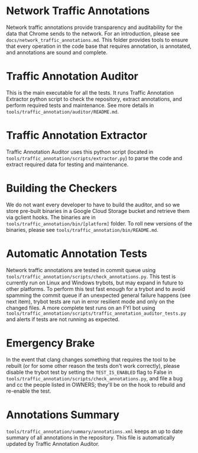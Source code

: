 # Network Traffic Annotations
Network traffic annotations provide transparency and auditability for the data
that Chrome sends to the network. For an introduction, please see
`docs/network_traffic_annotations.md`.
This folder provides tools to ensure that every operation in the code base that
requires annotation, is annotated, and annotations are sound and complete.

# Traffic Annotation Auditor
This is the main executable for all the tests. It runs Traffic Annotation
Extractor python script to check the repository, extract annotations, and
perform required tests and maintenance. See more details in
`tools/traffic_annotation/auditor/README.md`.

# Traffic Annotation Extractor
Traffic Annotation Auditor uses this python script (located in
`tools/traffic_annotation/scripts/extractor.py`) to parse the code and extract
required data for testing and maintenance.

# Building the Checkers
We do not want every developer to have to build the auditor, and so we store
pre-built binaries in a Google Cloud Storage bucket and retrieve them via
gclient hooks. The binaries are in `tools/traffic_annotation/bin/[platform]`
folder. To roll new versions of the binaries, please see
`tools/traffic_annotation/bin/README.md`.

# Automatic Annotation Tests
Network traffic annotations are tested in commit queue using
`tools/traffic_annotation/scripts/check_annotations.py`. This test is currently
run on Linux and Windows trybots, but may expand in future to other platforms.
To perform this test fast enough for a trybot and to avoid spamming the commit
queue if an unexpected general failure happens (see next item), trybot tests are
run in error resilient mode and only on the changed files. A more complete test
runs on an FYI bot using
`tools/traffic_annotation/scripts/traffic_annotation_auditor_tests.py` and
alerts if tests are not running as expected.

# Emergency Brake
In the event that clang changes something that requires the tool to be rebuilt
(or for some other reason the tests don't work correctly), please disable the
trybot test by setting the `TEST_IS_ENABLED` flag to False in
`tools/traffic_annotation/scripts/check_annotations.py`, and file a bug and cc
the people listed in OWNERS; they'll be on the hook to rebuild and re-enable the
test.

# Annotations Summary
`tools/traffic_annotation/summary/annotations.xml` keeps an up to date summary
of all annotations in the repository. This file is automatically updated by
Traffic Annotation Auditor.

